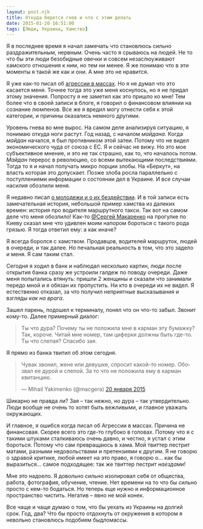 ```yaml
---
layout: post.njk
title: Откуда берется гнев и что с этим делать
date: 2015-01-20 16:51:00
tags: [Люди, Украина, Хамство]
---
```


Я в последнее время я начал замечать что становлюсь сильно раздражительным, нервным. Очень часто я срываюсь на людей. Не то что бы эти люди безобидные овечки и совсем незаслюуживают хамского отношения к ним, но тем ни менее. Я же понимаю что в эти моменты я такой же как и они. А мне это не нравится.

Я уже как-то писал об [агрессии в массах](/blog/2015/02/01/agressiia-v-massy-kak-sledstvie-krizisa/). Но я не думал что это касается меня. Точнее тогда это уже меня коснулось, но я не придал этому значения. Попросту я не заметил как это пришло ко мне! Тем более что в своей записи в блоге, я говорил о финансовом влиянии на сознание люмпенов. Все же я вредил могу отнести себя к этой категории, и причины оказались немного другими.

Уровень гнева во мне вырос. На самом деле анализируя ситуацию, я понимаю откуда ноги растут. Год назад, с началом *майдана*. Когда *майдан* начался, я был противником этой затеи. Потому что не видел экономического чуда от союза с ЕС. Я и сейчас не вижу. Но это мое субъективное мнение, и это не так страшно, как то, что началось потом. *Майдан* перерос в революцию, со всеми вытекающими последствиями. Тогда то я и начал получать микро порции злобы. На «Беркут», на власть которая это допускает. Позже злоба росла параллельно с поступлениями информации о состоянии дел в Украине. И все случаи насилия обозлили меня.

Я недавно писал [о молодежи и о их бездействии](/blog/2014-10-15-gryaznyie-ulitsyi-ukrainyi/). И в той записи есть замечательная история, небольшой пример хамства из далеких времен: история про водителя маршрутного такси. Так вот на самом деле что меня обозлило! Как-то [@Сергей Макаренко](http://makarenko.me/) на прогулке по Киеву сказал мне что удивлен моим напором бороться с такого рода грязью. Я тогда ответил ему: а как иначе?

Я всегда боролся с хамством. Продавцов, водителей маршруток, людей в очереди, и так далее. Но печальная реальность в том, что это задело и меня. Я сам таким стал.

Сегодня я ходил в банк и наблюдал несколько картин, люди после открытия банка сразу же устроили галдеж по поводу очереди. Даже меня попытались втянуть: пришли 2 женщины и сказали что занимали передо мной и я обязан их пропустить. Ни кто в очереди их не видел. Я естественно отказал, за что получил неприятные высказывания и взгляды *как на врага*.

Зашел парень, подошел к терминалу, понял что он что-то забыл. Звонит кому-то. Далее примерный диалог:

>Ты что дура? Почему ты не положила мне в карман эту бумажку?
>Так, короче. Читай мне номер, там циферки должны быть где-то.
>Ты что слепая?
>Спасибо зая.

Я прямо из банка твитил об этом сегодня.

<blockquote class="twitter-tweet" lang="ru"><p>Чувак звонил, жене или девушке, спросит какой-то номер. Обозвал ее дурой и слепой. За то что не положила ему в карман квитанцию.</p>&mdash; Mihail Yakimenko (@macgera) <a href="https://twitter.com/macgera/status/557513349035196416">20 января 2015</a></blockquote>
<script async src="//platform.twitter.com/widgets.js" charset="utf-8"></script>

Шикарно не правда ли? Зая – так нежно, но дура – так утвердительно. Люди вообще не очень то хотят быть вежливыми, и главное уважать окружающих.

И главное, я ошибся когда писал об Агрессии в массах. Причина не финансовая. Скорее всего это где-то глубоко в головах. Потому что я с такими штуками сталкиваюсь очень давно, и честно, я устал с этим бороться. Потому что сам превращаюсь в хама. Мой твиттер пестрит матами, разными недовольствами и претензиями к другим. Я не говорю о здравой критике, любой имеет на это право, я говорю о… как бы выразиться… самое подходящее: так же твиттер пестрит *наездами*!

Мне это надоело. Я довольно сильно изолировал себя от общества, работа, фотография, обучение, чтение. Нет времени на то что бы сильно просто с кем-то бодаться. Но теперь еще нужно и информационное пространство чистить. Негатив – явно не мой конек.

Все чаще и чаще думаю о том, что бы уехать из Украины на долгий срок. Год, два? Что бы просто отдохнуть от окружения в котором я невольно становлюсь подобием быдломассы.
